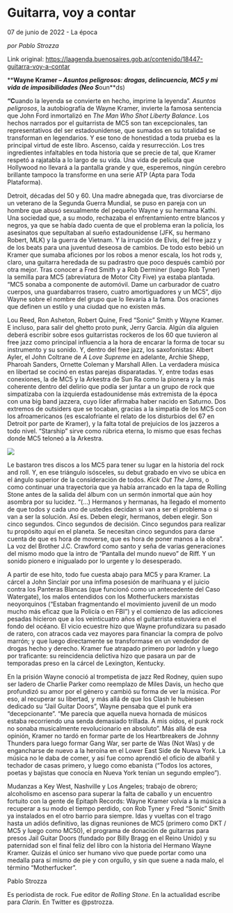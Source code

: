 # Guitarra, voy a contar



07 de junio de 2022 - La época

_por Pablo Strozza_

Link original: https://laagenda.buenosaires.gob.ar/contenido/18447-guitarra-voy-a-contar



****Wayne Kramer – *Asuntos peligrosos: drogas, delincuencia, MC5 y mi vida de imposibilidades (Neo S***oun**ds)




**“C**uando la leyenda se convierte en hecho, imprime la leyenda”. *Asuntos peligrosos*, la autobiografía de Wayne Kramer, invierte la famosa sentencia que John Ford inmortalizó en *The Man Who Shot Liberty Balance*. Los hechos narrados por el guitarrista de MC5 son tan excepcionales, tan representativos del ser estadounidense, que sumados en su totalidad se transforman en legendarios. Y ese tono de honestidad a toda prueba es la principal virtud de este libro. Ascenso, caída y resurrección. Los tres ingredientes infaltables en toda historia que se precie de tal, que Kramer respetó a rajatabla a lo largo de su vida. Una vida de película que Hollywood no llevará a la pantalla grande y que, esperemos, ningún cerebro brillante tampoco la transforme en una serie ATP (Apta para Toda Plataforma).




Detroit, décadas del 50 y 60. Una madre abnegada que, tras divorciarse de un veterano de la Segunda Guerra Mundial, se puso en pareja con un hombre que abusó sexualmente del pequeño Wayne y su hermana Kathi. Una sociedad que, a su modo, rechazaba el enfrentamiento entre blancos y negros, ya que se había dado cuenta de que el problema eran la policía, los asesinatos que sepultaban al sueño estadounidense (JFK, su hermano Robert, MLK) y la guerra de Vietnam. Y la irrupción de Elvis, del free jazz y de los beats para una juventud deseosa de cambios. De todo esto bebió un Kramer que sumaba aficiones por los robos a menor escala, los hot rods y, claro, una guitarra heredada de su padrastro que poco después cambió por otra mejor. Tras conocer a Fred Smith y a Rob Derminer (luego Rob Tyner) la semilla para MC5 (abreviatura de Motor City Five) ya estaba plantada. “MC5 sonaba a componente de automóvil. Dame un carburador de cuatro cuerpos, una guardabarros trasero, cuatro amortiguadores y un MC5”, dijo Wayne sobre el nombre del grupo que lo llevaría a la fama. Dos oraciones que definen un estilo y una ciudad que no existen más.




Lou Reed, Ron Asheton, Robert Quine, Fred “Sonic” Smith y Wayne Kramer. E incluso, para salir del ghetto proto punk, Jerry Garcia. Algún día alguien deberá escribir sobre esos guitarristas rockeros de los 60 que tuvieron al free jazz como principal influencia a la hora de encarar la forma de tocar su instrumento y su sonido. Y, dentro del free jazz, los saxofonistas: Albert Ayler, el John Coltrane de *A Love Supreme* en adelante, Archie Shepp, Pharoah Sanders, Ornette Coleman y Marshall Allen. La verdadera música en libertad se cocinó en estas parejas disparatadas. Y, entre todas esas conexiones, la de MC5 y la Arkestra de Sun Ra como la pionera y la más coherente dentro del delirio que podía ser juntar a un grupo de rock que simpatizaba con la izquierda estadounidense más extremista de la época con una big band jazzera, cuyo líder afirmaba haber nacido en Saturno. Dos extremos de outsiders que se tocaban, gracias a la simpatía de los MC5 con los afroamericanos (es escalofriante el relato de los disturbios del 67 en Detroit por parte de Kramer), y la falta total de prejuicios de los jazzeros a todo nivel. “Starship” sirve como rúbrica eterna, lo mismo que esas fechas donde MC5 teloneó a la Arkestra.




![](https://cdn.feater.me/files/images/274816/187ffba5-8166-4c37-af95-18a828095937.jpg)




Le bastaron tres discos a los MC5 para tener su lugar en la historia del rock and roll. Y, en ese triángulo isósceles, su debut grabado en vivo se ubica en el ángulo superior de la consideración de todos. *Kick Out The Jams*, o como continuar una trayectoria que ya había arrancado en la tapa de Rolling Stone antes de la salida del álbum con un sermón inmortal que aún hoy asombra por su lucidez. “(…) Hermanos y hermanas, ha llegado el momento de que todos y cada uno de ustedes decidan si van a ser el problema o si van a ser la solución. Así es. Deben elegir, hermanos, deben elegir. Son cinco segundos. Cinco segundos de decisión. Cinco segundos para realizar tu propósito aquí en el planeta. Se necesitan cinco segundos para darse cuenta de que es hora de moverse, que es hora de poner manos a la obra”. La voz del Brother J.C. Crawford como santo y seña de varias generaciones del mismo modo que la intro de “Pantalla del mundo nuevo” de Riff. Y un sonido pionero e inigualado por lo urgente y lo desesperado.




A partir de ese hito, todo fue cuesta abajo para MC5 y para Kramer. La cárcel a John Sinclair por una ínfima posesión de marihuana y el juicio contra los Panteras Blancas (que funcionó como un antecedente del Caso Watergate), los malos entendidos con los Motherfuckers marxistas neoyorquinos (“Estaban fragmentando el movimiento juvenil de un modo mucho más eficaz que la Policía o en FBI”) y el comienzo de las adicciones pesadas hicieron que a los veinticuatro años el guitarrista estuviera en el fondo del océano. El vicio ecuestre hizo que Wayne profundizara su pasado de ratero, con atracos cada vez mayores para financiar la compra de polvo marrón; y que luego directamente se transformase en un vendedor de drogas hecho y derecho. Kramer fue atrapado primero por ladrón y luego por traficante: su reincidencia delictiva hizo que pasara un par de temporadas preso en la cárcel de Lexington, Kentucky.




En la prisión Wayne conoció al trompetista de jazz Red Rodney, quien supo ser ladero de Charlie Parker como reemplazo de Miles Davis, un hecho que profundizó su amor por el género y cambió su forma de ver la música. Por eso, al recuperar su libertad, y más allá de que los Clash le hubiesen dedicado su “Jail Guitar Doors”, Wayne pensaba que el punk era “decepcionante”. “Me parecía que aquella nueva hornada de músicos estaba recorriendo una senda demasiado trillada. A mis oídos, el punk rock no sonaba musicalmente revolucionario en absoluto”. Más allá de esa opinión, Kramer no tardó en formar parte de los Heartbreakers de Johnny Thunders para luego formar Gang War, ser parte de Was (Not Was) y de engancharse de nuevo a la heroína en el Lower East Side de Nueva York. La música no le daba de comer, y así fue como aprendió el oficio de albañil y techador de casas primero, y luego como ebanista (“Todos los actores, poetas y bajistas que conocía en Nueva York tenían un segundo empleo”).




Mudanzas a Key West, Nashville y Los Angeles; trabajo de obrero; alcoholismo en ascenso para superar la falta de caballo y un encuentro fortuito con la gente de Epitaph Records: Wayne Kramer volvía a la música a recuperar a su modo el tiempo perdido, con Rob Tyner y Fred “Sonic” Smith ya instalados en el otro barrio para siempre. Idas y vueltas con el trago hasta un adiós definitivo, las dignas reuniones de MC5 (primero como DKT / MC5 y luego como MC50), el programa de donación de guitarras para presos Jail Guitar Doors (fundado por Billy Bragg en el Reino Unido) y su paternidad son el final feliz del libro con la historia del Hermano Wayne Kramer. Quizás el único ser humano vivo que puede portar como una medalla para sí mismo de pie y con orgullo, y sin que suene a nada malo, el término “Motherfucker”.




Pablo Strozza




Es periodista de rock. Fue editor de *Rolling Stone*. En la actualidad escribe para *Clarín*. En Twitter es @pstrozza.




